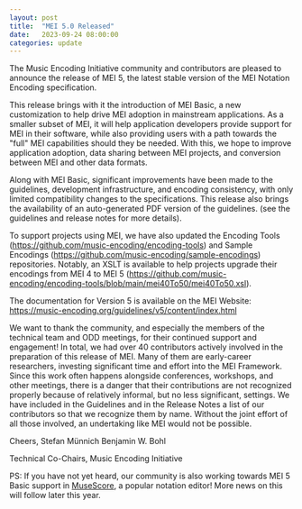 ```yaml
---
layout: post
title:  "MEI 5.0 Released"
date:   2023-09-24 08:00:00
categories: update
---
```


The Music Encoding Initiative community and contributors are pleased to announce the release of MEI 5, the latest stable version of the MEI Notation Encoding specification. 

This release brings with it the introduction of MEI Basic, a new customization to help drive MEI adoption in mainstream applications. As a smaller subset of MEI, it will help application developers provide support for MEI in their software, while also providing users with a path towards the "full" MEI capabilities should they be needed. With this, we hope to improve application adoption, data sharing between MEI projects, and conversion between MEI and other data formats.

Along with MEI Basic, significant improvements have been made to the guidelines, development infrastructure, and encoding consistency, with only limited compatibility changes to the specifications. This release also brings the availability of an auto-generated PDF version of the guidelines. (see the guidelines and release notes for more details).

To support projects using MEI, we have also updated the Encoding Tools (https://github.com/music-encoding/encoding-tools) and Sample Encodings (https://github.com/music-encoding/sample-encodings) repositories. Notably, an XSLT is available to help projects upgrade their encodings from MEI 4 to MEI 5 (https://github.com/music-encoding/encoding-tools/blob/main/mei40To50/mei40To50.xsl).

The documentation for Version 5 is available on the MEI Website: https://music-encoding.org/guidelines/v5/content/index.html

We want to thank the community, and especially the members of the technical team and ODD meetings, for their continued support and engagement! In total, we had over 40 contributors actively involved in the preparation of this release of MEI. Many of them are early-career researchers, investing significant time and effort into the MEI Framework. Since this work often happens alongside conferences, workshops, and other meetings, there is a danger that their contributions are not recognized properly because of relatively informal, but no less significant, settings. We have included in the Guidelines and in the Release Notes a list of our contributors so that we recognize them by name. Without the joint effort of all those involved, an undertaking like MEI would not be possible.

Cheers,
Stefan Münnich
Benjamin W. Bohl

Technical Co-Chairs,
Music Encoding Initiative 

PS: If you have not yet heard, our community is also working towards MEI 5 Basic support in [MuseScore](https://musescore.org/en), a popular notation editor! More news on this will follow later this year.
